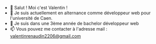 - 👋 Salut ! Moi c'est Valentin ! 
- 👀 Je suis actuellement en alternance comme développeur web pour l'université de Caen.
- 🌱 Je suis dans une 3ème année de bachelor développeur web
- 📫 Vous pouvez me contacter à l'adresse mail : valentinrenaudin2206@gmail.com

<!---
ValentinRndn/ValentinRndn is a ✨ special ✨ repository because its `README.md` (this file) appears on your GitHub profile.
You can click the Preview link to take a look at your changes.
--->
